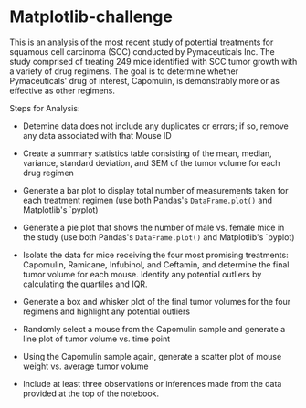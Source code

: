 # Matplotlib-challenge

This is an analysis of the most recent study of potential treatments for squamous cell carcinoma (SCC) conducted by Pymaceuticals Inc. The study comprised of treating 249 mice identified with SCC tumor growth with a variety of drug regimens. The goal is to determine whether Pymaceuticals' drug of interest, Capomulin, is demonstrably more or as effective as other regimens. 

Steps for Analysis:
* Detemine data does not include any duplicates or errors; if so, remove any data associated with that Mouse ID

* Create a summary statistics table consisting of the mean, median, variance, standard deviation, and SEM of the tumor volume for each drug regimen

* Generate a bar plot to display total number of measurements taken for each treatment regimen (use both Pandas's `DataFrame.plot()` and Matplotlib's `pyplot)

* Generate a pie plot that shows the number of male vs. female mice in the study (use both Pandas's `DataFrame.plot()` and Matplotlib's `pyplot)

* Isolate the data for mice receiving the four most promising treatments: Capomulin, Ramicane, Infubinol, and Ceftamin, and determine the final tumor volume for each mouse. Identify any potential outliers by calculating the quartiles and IQR.

* Generate a box and whisker plot of the final tumor volumes for the four regimens and highlight any potential outliers

* Randomly select a mouse from the Capomulin sample and generate a line plot of tumor volume vs. time point

* Using the Capomulin sample again, generate a scatter plot of mouse weight vs. average tumor volume

* Include at least three observations or inferences made from the data provided at the top of the notebook. 